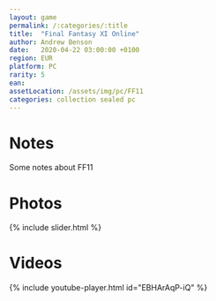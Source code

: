 ```yaml
---
layout: game
permalink: /:categories/:title
title:  "Final Fantasy XI Online"
author: Andrew Benson
date:   2020-04-22 03:00:00 +0100
region: EUR
platform: PC
rarity: 5
ean:
assetLocation: /assets/img/pc/FF11
categories: collection sealed pc
---
```


# Notes

Some notes about FF11

# Photos

{% include slider.html %}

# Videos

{% include youtube-player.html id="EBHArAqP-iQ" %}
